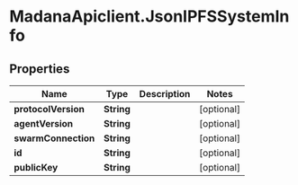 # MadanaApiclient.JsonIPFSSystemInfo

## Properties

Name | Type | Description | Notes
------------ | ------------- | ------------- | -------------
**protocolVersion** | **String** |  | [optional] 
**agentVersion** | **String** |  | [optional] 
**swarmConnection** | **String** |  | [optional] 
**id** | **String** |  | [optional] 
**publicKey** | **String** |  | [optional] 


